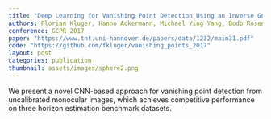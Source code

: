 ```yaml
---
title: "Deep Learning for Vanishing Point Detection Using an Inverse Gnomonic Projection"
authors: Florian Kluger, Hanno Ackermann, Michael Ying Yang, Bodo Rosenhahn
conference: GCPR 2017
paper: "https://www.tnt.uni-hannover.de/papers/data/1232/main31.pdf"
code: "https://github.com/fkluger/vanishing_points_2017"
layout: post
categories: publication
thumbnail: assets/images/sphere2.png
---
```


We present a novel CNN-based approach for vanishing point detection
from uncalibrated monocular images, which achieves competitive performance on three horizon
estimation benchmark datasets.
